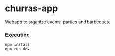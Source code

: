 # churras-app
Webapp to organize events, parties and barbecues.

### Executing
```
npm install
npm run dev
```
